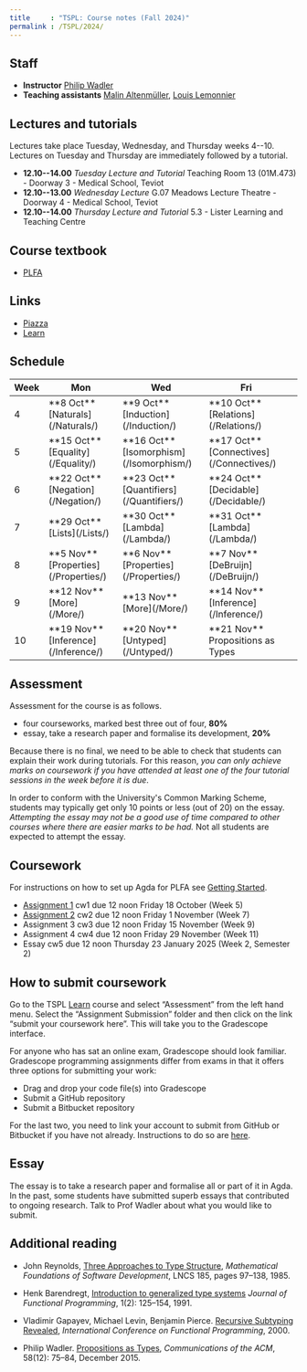 ```yaml
---
title     : "TSPL: Course notes (Fall 2024)"
permalink : /TSPL/2024/
---
```



## Staff

* **Instructor**
    [Philip Wadler](https://homepages.inf.ed.ac.uk/wadler)
* **Teaching assistants**
    [Malin Altenmüller](https://maltenmuller.github.io/),
    [Louis Lemonnier](https://homepages.inf.ed.ac.uk/llemonni/)


## Lectures and tutorials

Lectures take place Tuesday, Wednesday, and Thursday weeks 4--10.
Lectures on Tuesday and Thursday are immediately followed by a tutorial.

* **12.10--14.00** _Tuesday Lecture and Tutorial_
  Teaching Room 13 (01M.473) - Doorway 3 - Medical School, Teviot
* **12.10--13.00** _Wednesday Lecture_
  G.07 Meadows Lecture Theatre - Doorway 4 - Medical School, Teviot
* **12.10--14.00** _Thursday Lecture and Tutorial_
  5.3 - Lister Learning and Teaching Centre

## Course textbook

* [PLFA](https://plfa.inf.ed.ac.uk)

## Links

* [Piazza][piazza]
* [Learn][learn]
<!-- Omit DRPS because it is not https -->
<!-- * [Lectures][lectures] -->

[piazza]: https://piazza.com/class/m03x8uq3s642g7
[learn]: https://www.learn.ed.ac.uk/ultra/courses/_117826_1/outline
[lectures]: https://echo360.org.uk/section/a4451855-1138-4ae3-9c94-acd37a91c8a4/home

## Schedule

<table>
<thead>
 <tr>
  <th scope="col">Week</th>
  <th scope="col">Mon</th>
  <th scope="col">Wed</th>
  <th scope="col">Fri<th>
 </tr>
</thead>
<tbody>
 <tr>
  <td>4</td>
  <td>**8 Oct** [Naturals](/Naturals/)</td>
  <td>**9 Oct** [Induction](/Induction/)</td>
  <td>**10 Oct** [Relations](/Relations/)</td>
 </tr>
 <tr>
  <td>5</td>
  <td>**15 Oct** [Equality](/Equality/)</td>
  <td>**16 Oct** [Isomorphism](/Isomorphism/)</td>
  <td>**17 Oct** [Connectives](/Connectives/)</td>
 </tr>
 <tr>
  <td>6</td>
  <td>**22 Oct** [Negation](/Negation/)</td>
  <td>**23 Oct** [Quantifiers](/Quantifiers/)</td>
  <td>**24 Oct** [Decidable](/Decidable/)</td>
 </tr>
 <tr>
  <td>7</td>
  <td>**29 Oct** [Lists](/Lists/)</td>
  <td>**30 Oct** [Lambda](/Lambda/)</td>
  <td>**31 Oct** [Lambda](/Lambda/)</td>
 </tr>
 <tr>
  <td>8</td>
  <td>**5 Nov** [Properties](/Properties/)</td>
  <td>**6 Nov** [Properties](/Properties/)</td>
  <td>**7 Nov** [DeBruijn](/DeBruijn/)</td>
 </tr>
 <tr>
  <td>9</td>
  <td>**12 Nov** [More](/More/)</td>
  <td>**13 Nov** [More](/More/)</td>
  <td>**14 Nov** [Inference](/Inference/)</td>
 </tr>
 <tr>
  <td>10</td>
  <td>**19 Nov** [Inference](/Inference/)</td>
  <td>**20 Nov** [Untyped](/Untyped/)</td>
  <td>**21 Nov** Propositions as Types</td>
 </tr>
</tbody>
</table>


## Assessment

Assessment for the course is as follows.

* four courseworks, marked best three out of four, **80%**
* essay, take a research paper and formalise its development, **20%**

Because there is no final, we need to be able to check that students
can explain their work during tutorials.  For this reason, _you can
only achieve marks on coursework if you have attended at least one of
the four tutorial sessions in the week before it is due_.

In order to conform with the University's Common Marking Scheme,
students may typically get only 10 points or less (out of 20) on the
essay.  _Attempting the essay may not be a good use of time
compared to other courses where there are easier marks to be had._
Not all students are expected to attempt the essay.


## Coursework

For instructions on how to set up Agda for PLFA see [Getting Started](/GettingStarted/).

* [Assignment 1](/TSPL/2024/Assignment1/) cw1 due 12 noon Friday 18 October (Week 5)
* [Assignment 2](/TSPL/2024/Assignment2/) cw2 due 12 noon Friday 1 November (Week 7)
* Assignment 3 cw3 due 12 noon Friday 15 November (Week 9)
* Assignment 4 cw4 due 12 noon Friday 29 November (Week 11)
* Essay cw5 due 12 noon Thursday 23 January 2025 (Week 2, Semester 2)


## How to submit coursework

Go to the TSPL [Learn][learn] course and select “Assessment” from the left hand
menu. Select the “Assignment Submission” folder and then click on the
link “submit your coursework here”. This will take you to the
Gradescope interface.

For anyone who has sat an online exam, Gradescope should look familiar.
Gradescope programming assignments differ from exams in that
it offers three options for submitting your work:

  *   Drag and drop your code file(s) into Gradescope
  *   Submit a GitHub repository
  *   Submit a Bitbucket repository

For the last two, you need to link your account to submit from GitHub
or Bitbucket if you have not already.  Instructions to do so are
[here](https://help.gradescope.com/article/lcn4nfvcww-student-edit-account#linking_accounts).


<!-- Assignments are submitted by running
``` bash
submit tspl cwN AssignmentN.lagda.md
```
where N is the number of the assignment. -->


## Essay

The essay is to take a research paper and formalise all or
part of it in Agda.  In the past, some students have submitted superb
essays that contributed to ongoing research.
Talk to Prof Wadler about what you would like to submit.

<!--
## Mock exam

10am-12noon Monday 28 November. An online
examination with the Agda proof assistant, to let you
practice for the exam and familiarise yourself with exam conditions.
-->

## Additional reading

* John Reynolds,
  [Three Approaches to Type Structure][reynolds],
  _Mathematical Foundations of Software Development_,
  LNCS 185, pages 97–138, 1985.

* Henk Barendregt,
  [Introduction to generalized type systems][barendregt]
  _Journal of Functional Programming_, 1(2): 125–154, 1991.

* Vladimir Gapayev, Michael Levin, Benjamin Pierce.
  [Recursive Subtyping Revealed][gapayev],
  _International Conference on Functional Programming_, 2000.

* Philip Wadler.
  [Propositions as Types][p-as-t],
  _Communications of the ACM_, 58(12): 75–84, December 2015.

[reynolds]: https://homepages.inf.ed.ac.uk/wadler/papers/reynolds/three-approaches.pdf
[barendregt]: https://homepages.inf.ed.ac.uk/wadler/papers/barendregt/pure-type-systems.pdf
[gapayev]: https://homepages.inf.ed.ac.uk/wadler/papers/gapayev/gapayev-et-al-icfp2000.pdf
[p-as-t]: https://dl.acm.org/doi/10.1145/2699407

<!--
## Midterm course feedback

You may offer feedback on the course at
[https://www.surveymonkey.co.uk/r/YX7ZFYC](https://www.surveymonkey.co.uk/r/YX7ZFYC).

Please do so by 12 noon Thursday 31 October.
-->

<!--

## Mock exam

Here is the text of the [second mock](/courses/tspl/2018/Mock2.pdf)
and the exam [instructions](/courses/tspl/2018/Instructions.pdf).

-->
